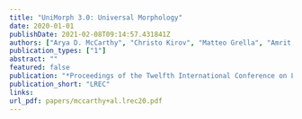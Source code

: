 ```yaml
---
title: "UniMorph 3.0: Universal Morphology"
date: 2020-01-01
publishDate: 2021-02-08T09:14:57.431841Z
authors: ["Arya D. McCarthy", "Christo Kirov", "Matteo Grella", "Amrit Nidhi", "Patrick Xia", "Kyle Gorman", "Ekaterina Vylomova", "Sabrina J. Mielke", "Garrett Nicolai", "Miikka Silfverberg", "Timofey Arkhangelskiy", "Nataly Krizhanovsky", "Andrew Krizhanovsky", "Elena Klyachko", "Alexey Sorokin", "John Mansfield", "Valts Ernštreits", "Yuval Pinter", "Cassandra L. Jacobs", "Ryan Cotterell", "Mans Hulden", "David Yarowsky"]
publication_types: ["1"]
abstract: ""
featured: false
publication: "*Proceedings of the Twelfth International Conference on Language Resources and Evaluation*"
publication_short: "LREC"
links:
url_pdf: papers/mccarthy+al.lrec20.pdf
---
```


